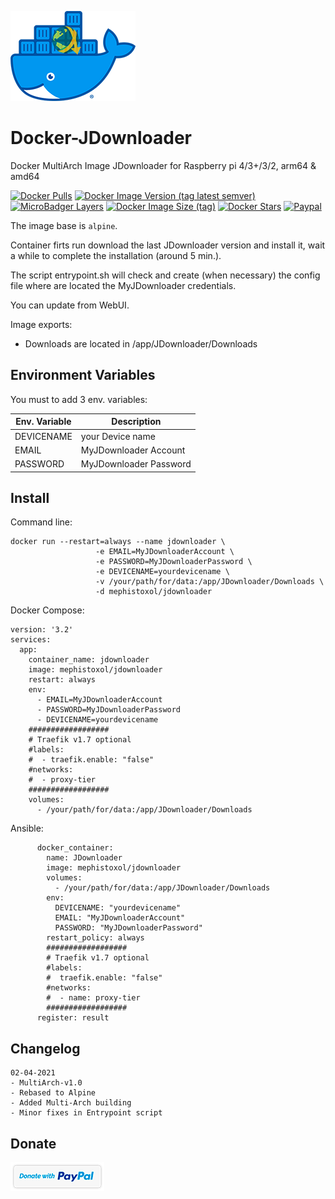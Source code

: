 ![Docker-JDownloader](https://raw.githubusercontent.com/MephistoXoL/Docker-JDownloader/master/Docker-JDownloader.png)

# Docker-JDownloader
Docker MultiArch Image JDownloader for Raspberry pi 4/3+/3/2, arm64 & amd64


[![Docker Pulls](https://img.shields.io/docker/pulls/mephistoxol/jdownloader?logo=docker)](https://hub.docker.com/r/mephistoxol/jdownloader)
[![Docker Image Version (tag latest semver)](https://img.shields.io/docker/v/mephistoxol/jdownloader/latest?logo=linux&logoColor=white)](https://hub.docker.com/r/mephistoxol/jdownloader)
[![MicroBadger Layers](https://img.shields.io/microbadger/layers/mephistoxol/jdownloader/latest)](https://hub.docker.com/r/mephistoxol/jdownloader)
[![Docker Image Size (tag)](https://img.shields.io/docker/image-size/mephistoxol/jdownloader/latest)](https://hub.docker.com/r/mephistoxol/jdownloader)
[![Docker Stars](https://img.shields.io/docker/stars/mephistoxol/jdownloader)](https://hub.docker.com/r/mephistoxol/jdownloader)
[![Paypal](https://img.shields.io/badge/paypal-donate-orange?logo=paypal)](https://www.paypal.me/mephistoxol)


The image base is ```alpine```.

Container firts run download the last JDownloader version and install it, wait a while to complete the installation (around 5 min.).

The script entrypoint.sh will check and create (when necessary) the config file where are located the MyJDownloader credentials.

You can update from WebUI.

Image exports:
- Downloads are located in /app/JDownloader/Downloads

## Environment Variables
You must to add 3 env. variables:

| Env. Variable | Description |
| --- | --- |
| DEVICENAME | your Device name |
| EMAIL | MyJDownloader Account |
| PASSWORD | MyJDownloader Password |

## Install
Command line:
```
docker run --restart=always --name jdownloader \ 
                   -e EMAIL=MyJDownloaderAccount \ 
                   -e PASSWORD=MyJDownloaderPassword \ 
                   -e DEVICENAME=yourdevicename \ 
                   -v /your/path/for/data:/app/JDownloader/Downloads \ 
                   -d mephistoxol/jdownloader
```

Docker Compose:
```
version: '3.2'
services:
  app:
    container_name: jdownloader
    image: mephistoxol/jdownloader
    restart: always
    env:
      - EMAIL=MyJDownloaderAccount
      - PASSWORD=MyJDownloaderPassword
      - DEVICENAME=yourdevicename
    ##################
    # Traefik v1.7 optional
    #labels:
    #  - traefik.enable: "false"
    #networks:      
    #  - proxy-tier
    ##################
    volumes:
      - /your/path/for/data:/app/JDownloader/Downloads
```

Ansible:
```
      docker_container:
        name: JDownloader
        image: mephistoxol/jdownloader
        volumes:
          - /your/path/for/data:/app/JDownloader/Downloads
        env:
          DEVICENAME: "yourdevicename"
          EMAIL: "MyJDownloaderAccount"
          PASSWORD: "MyJDownloaderPassword"
        restart_policy: always
        ##################
        # Traefik v1.7 optional
        #labels:
        #  traefik.enable: "false"
        #networks:
        #  - name: proxy-tier
        ##################
      register: result

```

## Changelog
```
02-04-2021
- MultiArch-v1.0
- Rebased to Alpine
- Added Multi-Arch building
- Minor fixes in Entrypoint script
```

## Donate
[![Paypal](https://raw.githubusercontent.com/MephistoXoL/Things/master/paypal.png)](https://www.paypal.me/mephistoxol)
